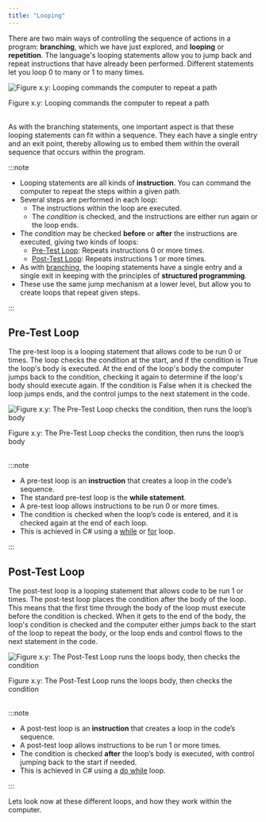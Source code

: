 ```yaml
---
title: "Looping"
---
```


There are two main ways of controlling the sequence of actions in a program: **branching**, which we have just explored, and **looping** or **repetition**. The language's looping statements allow you to jump back and repeat instructions that have already been performed. Different statements let you loop 0 to many or 1 to many times.

<a id="FigureLooping"></a>

![Figure x.y: Looping commands the computer to repeat a path](./images/looping.png "Looping commands the computer to repeat a path")
<div class="caption"><span class="caption-figure-nbr">Figure x.y: </span>Looping commands the computer to repeat a path</div><br/>

As with the branching statements, one important aspect is that these looping statements can fit within a sequence. They each have a single entry and an exit point, thereby allowing us to embed them within the overall sequence that occurs within the program.

:::note

- Looping statements are all kinds of **instruction**. You can command the computer to repeat the steps within a given path.
- Several steps are performed in each loop:
  - The instructions within the loop are executed.
  - The *condition* is checked, and the instructions are either run again or the loop ends.
- The *condition* may be checked **before** or **after** the instructions are executed, giving two kinds of loops:
  - [Pre-Test Loop](#pre-test-loop): Repeats instructions 0 or more times.
  - [Post-Test Loop](#post-test-loop): Repeats instructions 1 or more times.
- As with [branching](../03-0-branching), the looping statements have a single entry and a single exit in keeping with the principles of **structured programming**.
- These use the same jump mechanism at a lower level, but allow you to create loops that repeat given steps.

:::

## Pre-Test Loop

The pre-test loop is a looping statement that allows code to be run 0 or times. The loop checks the condition at the start, and if the condition is True the loop's body is executed. At the end of the loop's body the computer jumps back to the condition, checking it again to determine if the loop's body should execute again. If the condition is False when it is checked the loop jumps ends, and the control jumps to the next statement in the code.

<a id="FigurePreTestLoop"></a>

![Figure x.y: The Pre-Test Loop checks the condition, then runs the loop’s body](./images/loop-pre-test.png "The Pre-Test Loop checks the condition, then runs the loop’s body")
<div class="caption"><span class="caption-figure-nbr">Figure x.y: </span>The Pre-Test Loop checks the condition, then runs the loop’s body</div><br/>

:::note

- A pre-test loop is an **instruction** that creates a loop in the code’s sequence.
- The standard pre-test loop is the **while statement**.
- A pre-test loop allows instructions to be run 0 or more times.
- The condition is checked when the loop’s code is entered, and it is checked again at the end of each loop.
- This is achieved in C# using a [while](../04-1-while-loop) or [for](../04-3-for-loop) loop.

:::

## Post-Test Loop

The post-test loop is a looping statement that allows code to be run 1 or times. The post-test loop places the condition after the body of the loop. This means that the first time through the body of the loop must
execute before the condition is checked. When it gets to the end of the body, the loop's condition is checked and the computer either jumps back to the start of the loop to repeat the body, or the loop ends and control flows to the next statement in the code.

<a id="FigurePostTestLoop"></a>

![Figure x.y: The Post-Test Loop runs the loops body, then checks the condition](./images/loop-post-test.png "The Post-Test Loop runs the loops body, then checks the condition")
<div class="caption"><span class="caption-figure-nbr">Figure x.y: </span>The Post-Test Loop runs the loops body, then checks the condition</div><br/>

:::note

- A post-test loop is an **instruction** that creates a loop in the code’s sequence.
- A post-test loop allows instructions to be run 1 or more times.
- The condition is checked **after** the loop’s body is executed, with control jumping back to the start if needed.
- This is achieved in C# using a [do while](../04-2-do-while) loop.

:::

Lets look now at these different loops, and how they work within the computer.
